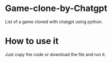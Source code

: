 # Game-clone-by-Chatgpt
List of a game cloned with chatgpt using python.


# How to use it
Just copy the code or download the file and run it.
